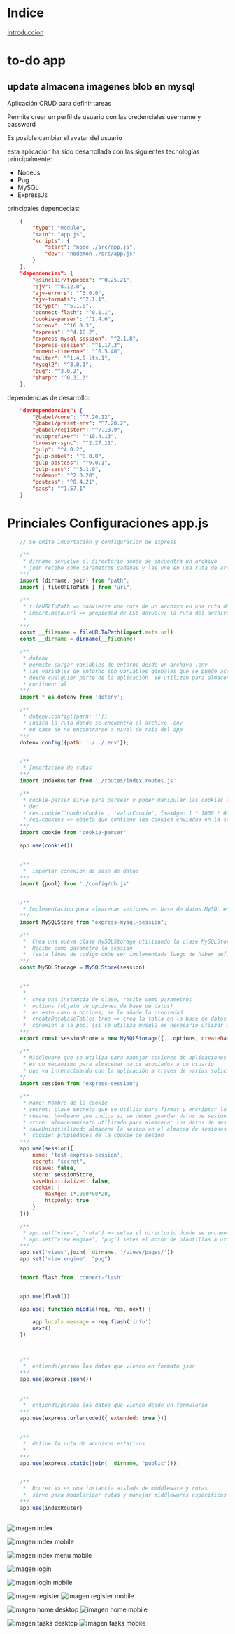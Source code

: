 

# Indice

[Introduccion](#todo-app-almacenando-imagenes-blob-en-mysql)




# to-do app 
## update almacena imagenes blob en mysql

Aplicación CRUD para definir tareas

Permite crear un perfil de usuario con las credenciales username y password

Es posible cambiar el avatar del usuario

esta aplicación ha sido desarrollada con las siguientes tecnologías principalmente:

* NodeJs
* Pug
* MySQL
* ExpressJs

principales dependecias:

```json
    {   
        "type": "module",
        "main": "app.js",
        "scripts": {
            "start": "node ./src/app.js",
            "dev": "nodemon ./src/app.js"
        }
    },
    "dependencies": {
        "@sinclair/typebox": "^0.25.21",
        "ajv": "^8.12.0",
        "ajv-errors": "^3.0.0",
        "ajv-formats": "^2.1.1",
        "bcrypt": "^5.1.0",
        "connect-flash": "^0.1.1",
        "cookie-parser": "^1.4.6",
        "dotenv": "^16.0.3",
        "express": "^4.18.2",
        "express-mysql-session": "^2.1.8",
        "express-session": "^1.17.3",
        "moment-timezone": "^0.5.40",
        "multer": "^1.4.5-lts.1",
        "mysql2": "^3.0.1",
        "pug": "^3.0.2",
        "sharp": "^0.31.3"
    },

```

dependencias de desarrollo:

```json
    "devDependencies": {
        "@babel/core": "^7.20.12",
        "@babel/preset-env": "^7.20.2",
        "@babel/register": "^7.18.9",
        "autoprefixer": "^10.4.13",
        "browser-sync": "^2.27.11",
        "gulp": "^4.0.2",
        "gulp-babel": "^8.0.0",
        "gulp-postcss": "^9.0.1",
        "gulp-sass": "^5.1.0",
        "nodemon": "^2.0.20",
        "postcss": "^8.4.21",
        "sass": "^1.57.1"
    }
```

# Princiales Configuraciones app.js


```JavaScript
    // Se omite importación y configuración de express

    /**
     * dirname devuelve el directorio donde se encuentra un archivo 
     * join recibe como parametros cadenas y las une en una ruta de archivos válida
    **/
    import {dirname, join} from "path";
    import { fileURLToPath } from "url";

    /**
     * fileURLToPath => convierte una ruta de un archivo en una ruta de sistema de archivos
     * import.meta.url => propiedad de ES6 devuelve la ruta del archivo importador, en este caso app.js
     *  
    **/ 
    const __filename = fileURLToPath(import.meta.url)
    const __dirname = dirname(__filename)

    /**
     * dotenv 
     * permite cargar variables de entorno desde un archivo .env
     * las variables de entorno son variables globales que se puede acceder
     * desde cualquier parte de la aplicación  se utilizan para almacenar información
     * confidencial
    **/
    import * as dotenv from 'dotenv';

    /**
     * dotenv.config({parh: ''})
     * indica la ruta donde se encuentra el archivo .env
     * en caso de no encontrarse a nivel de raiz del app
    **/ 
    dotenv.config({path: './../.env'});


    /**
     * Importación de rutas
    **/ 
    import indexRouter from './routes/index.routes.js'

    /**
     * cookie-parser sirve para parsear y poder manipular las cookies a través
     * de: 
     * res.cookie('nombreCookie', 'valorCookie', {maxAge: 1 * 1000 * 60 * 60,...}) 
     * req.cookies => objeto que contiene las cookies enviadas en la solicitud HTTP
    **/ 
    import cookie from 'cookie-parser'
    
    app.use(cookie())


    /**
     *  importar conexion de base de datos
    **/ 
    import {pool} from './config/db.js'


    /**
     * Implementacion para almacenar sesiones en base de datos MySQL en vez de memoria caché 
    **/ 
    import MySQLStore from "express-mysql-session";

    /**
     *  Crea una nueva clase MySQLStorage utilizando la clase MySQLStore de la librería
     *  Recibe como parametro la session
     *  (esta linea de codigo debe ser implementada luego de haber definido el middleware de session)
    **/ 
    const MySQLStorage = MySQLStore(session)


    /**
     *
     *  crea una instancia de clase, recibe como parametros 
     *  options (objeto de opciones de base de datos)
     *  en este caso a options, se le añade la propiedad
     *  createDatabaseTable: true => crea la tabla en la base de datos si no existe
     *  conexion a la pool (si se utiliza mysql2 es necesario utlizar mysql2/promise)
    **/ 
    export const sessionStore = new MySQLStorage({...options, createDatabaseTable: true}, pool)

    /**
     * Middleware que se utiliza para manejar sesiones de aplicaciones
     * es un mecanismo para almacenar datos asociados a un usuario 
     * que va interactuando con la aplicación a traves de varias solicitudes HTTP
    */ 
    import session from "express-session";

    /**
     * name: Nombre de la cookie 
     * secret: clave secreta que se utiliza para firmar y encriptar la cookie
     * resave: booleano que indica si se deben guardar datos de sesion aunque no hayan habido cambios
     * store: almacenamiento utilizado para almacenar los datos de sesiones, por defecto se utilliza un almacenamiento caché en memoria
     * saveUninitialized: almacena la sesion en el almacen de sesiones dependiendo del flag, si es false solo se almacena si se han ingresado datos a la sesion, tales como cookie, o alguna propiedad dentro de session.
     *  cookie: propiedades de la cookie de sesion 
    **/ 
    app.use(session({
        name: 'test-express-session',
        secret: "secret",
        resave: false,
        store: sessionStore,
        saveUninitialized: false,
        cookie: {
            maxAge: 1*1000*60*20,
            httpOnly: true  
        }
    }))

    /**
     * app.set('views', 'ruta') => setea el directorio donde se encuentran las vistas
     * app.set('view engine', 'pug') setea el motor de plantillas a utilizar 
    **/ 
    app.set('views',join(__dirname, '/views/pages/'))
    app.set('view engine', "pug")


    import flash from 'connect-flash'


    app.use(flash())

    app.use( function middle(req, res, next) {

        app.locals.message = req.flash('info')
        next()
    })



    /** 
     *  entiende/parsea los datos que vienen en formato json
    **/
    app.use(express.json())
    
    
    /** 
     *  entiende/parsea los datos que vienen desde un formulario
    **/
    app.use(express.urlencoded({ extended: true }))


    /** 
     *  define la ruta de archivos estaticos
     * 
    **/ 
    app.use(express.static(join(__dirname, "public")));


    /**
     *  Router => es una instancia aislada de middleware y rutas
     *  sirve para modularizar rutas y manejar middlewares especificos 
    **/ 
    app.use(indexRouter)
    
```















































![imagen index](https://i.ibb.co/WtY0z7z/index.png "Index to-do")

![imagen index mobile](https://i.ibb.co/kmFrSH0/index-mobile.png "index mobile")

![imagen index menu mobile](https://i.ibb.co/b11R8sd/index-menu-mobile.png "index menu mobile")


![imagen login](https://i.ibb.co/b2x6VkN/login.png "login desktop")

![imagen login mobile](https://i.ibb.co/6NBt4nc/login-mobile.png "login mobile")


![imagen register](https://i.ibb.co/R3ZyY7F/register.png "register desktop")
![imagen register mobile](https://i.ibb.co/kKQvZCZ/register-mobile.png "register mobile")


![imagen home desktop](https://i.ibb.co/KrhYx3q/home.png "home desktop")
![imagen home mobile](https://i.ibb.co/K09Txxf/home-mobile.png "home mobile")

![imagen tasks desktop](https://i.ibb.co/ZJcTmh8/tasks.png "tasks desktop")
![imagen tasks mobile](https://i.ibb.co/yp2vWhS/tasks-mobile.png "tasks mobile")





